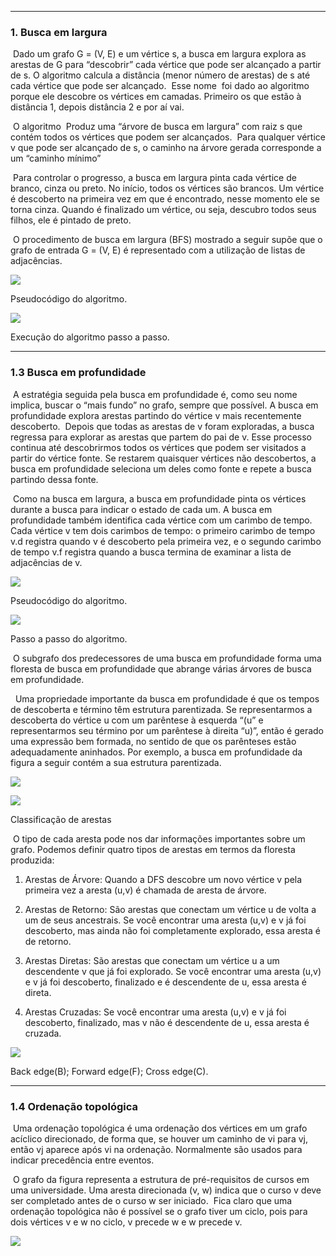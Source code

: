 
---
### **1. Busca em largura**

 Dado um grafo G = (V, E) e um vértice s, a busca em largura explora as arestas de G para “descobrir” cada vértice que pode ser alcançado a partir de s. O algoritmo calcula a distância (menor número de arestas) de s até cada vértice que pode ser alcançado.  Esse nome  foi dado ao algoritmo porque ele descobre os vértices em camadas. Primeiro os que estão à distância 1, depois distância 2 e por aí vai.

  

 O algoritmo  Produz uma “árvore de busca em largura” com raiz s que contém todos os vértices que podem ser alcançados.  Para qualquer vértice v que pode ser alcançado de s, o caminho na árvore gerada corresponde a um “caminho mínimo”

  

 Para controlar o progresso, a busca em largura pinta cada vértice de branco, cinza ou preto. No início, todos os vértices são brancos. Um vértice é descoberto na primeira vez em que é encontrado, nesse momento ele se torna cinza. Quando é finalizado um vértice, ou seja, descubro todos seus filhos, ele é pintado de preto.

  

 O procedimento de busca em largura (BFS) mostrado a seguir supõe que o grafo de entrada G = (V, E) é representado com a utilização de listas de adjacências.

  

![](https://lh7-rt.googleusercontent.com/docsz/AD_4nXfqDGmzz0nt1xz_juqIDmHZucw7gb4z6S66ADCwCg-o_QLVVcZf03VHj08CusLQmS57ta_W51lde2nHItSXw9EvqkFVUoP1JxBFDG_72wbmDlmppOpsc9k3JM_OZRijYfnY158bXw?key=VJjD-GQ4BeMLFSL3weHQfxOz)

Pseudocódigo do algoritmo.

![](https://lh7-rt.googleusercontent.com/docsz/AD_4nXfb1GlX0vX304ZMBM-SIBpdfnGC-2uIucY5lV6tYxfUh-7khz2mgeueGFjakSheRlbNyNebWYPEOrwjP2Qqn0ZNN2lNEAohZkUbtPRPHAHsnguijpR2wmmzEH9JvoKV9PeckzF2Bg?key=VJjD-GQ4BeMLFSL3weHQfxOz)

Execução do algoritmo passo a passo.

  

___________________________________________________________________________

### 1.3 Busca em profundidade

 A estratégia seguida pela busca em profundidade é, como seu nome implica, buscar o “mais fundo” no grafo, sempre que possível. A busca em profundidade explora arestas partindo do vértice v mais recentemente descoberto.  Depois que todas as arestas de v foram exploradas, a busca regressa para explorar as arestas que partem do pai de v. Esse processo continua até descobrirmos todos os vértices que podem ser visitados a partir do vértice fonte. Se restarem quaisquer vértices não descobertos, a busca em profundidade seleciona um deles como fonte e repete a busca partindo dessa fonte. 

 Como na busca em largura, a busca em profundidade pinta os vértices durante a busca para indicar o estado de cada um. A busca em profundidade também identifica cada vértice com um carimbo de tempo. Cada vértice v tem dois carimbos de tempo: o primeiro carimbo de tempo v.d registra quando v é descoberto pela primeira vez, e o segundo carimbo de tempo v.f registra quando a busca termina de examinar a lista de adjacências de v.

  

![](https://lh7-rt.googleusercontent.com/docsz/AD_4nXcODPgn3qwUJNNRN4mT5UJMK_O7sfWBXJ1mZ9pZA9g9DnH3Y_bsX-GRBi-5C6_QECIlOcF7ONranMhnb23x2O6R7Q87qcIKHhKCsJBhLVOz86cJ3sMhlu4SX-MwFcBnq9WEC4XZuA?key=VJjD-GQ4BeMLFSL3weHQfxOz)

Pseudocódigo do algoritmo.

![](https://lh7-rt.googleusercontent.com/docsz/AD_4nXdqk2nxLkBto4Tcwmet4S8d9po5mloy48M4TfaLDtw06MYXYsEQu0vvJ9LQCqaPYmnEAxy7ERr7hl2pfF731aqMJAKh3M3CS59HbKB8tYJv4nTymEHyD03WvLhkcradEwyQcrD2xQ?key=VJjD-GQ4BeMLFSL3weHQfxOz)

Passo a passo do algoritmo.

  

 O subgrafo dos predecessores de uma busca em profundidade forma uma floresta de busca em profundidade que abrange várias árvores de busca em profundidade. 

  Uma propriedade importante da busca em profundidade é que os tempos de descoberta e término têm estrutura parentizada. Se representarmos a descoberta do vértice u com um parêntese à esquerda “(u” e representarmos seu término por um parêntese à direita “u)”, então é gerado uma expressão bem formada, no sentido de que os parênteses estão adequadamente aninhados. Por exemplo, a busca em profundidade da figura a seguir contém a sua estrutura parentizada.

![](https://lh7-rt.googleusercontent.com/docsz/AD_4nXfdKMyfoxX9zZO4qsVLILs9DgOGcKuNmV75jDJw1yg5FK5_8aflFQmJUwbt0z3uVEeiIr4avryLPE7Mv1x48xxpfcyW4WcT-XcNa9yoakg3Jby3gVHuj86g4uxvRKjthXSEidQY?key=VJjD-GQ4BeMLFSL3weHQfxOz)

![](https://lh7-rt.googleusercontent.com/docsz/AD_4nXeoTuocFB5xg290CCuGO_RgEoiC28Rhl-ArK9tx-DrPaN-8cOUCClMhzPQz9oJmmHXbTmbP00ZepbnwG5t9rsdqM29VnMQWtKqIlitGXRFua5jHqPU2Uh0eQTidCrmxnSXujE-Gzw?key=VJjD-GQ4BeMLFSL3weHQfxOz)

  

Classificação de arestas 

 O tipo de cada aresta pode nos dar informações importantes sobre um grafo. Podemos definir quatro tipos de arestas em termos da floresta produzida:

1. Arestas de Árvore: Quando a DFS descobre um novo vértice v pela primeira vez a aresta (u,v) é chamada de aresta de árvore.
    
2. Arestas de Retorno: São arestas que conectam um vértice u de volta a um de seus ancestrais. Se você encontrar uma aresta (u,v) e v já foi descoberto, mas ainda não foi completamente explorado, essa aresta é de retorno.
    
3. Arestas Diretas: São arestas que conectam um vértice u a um descendente v que já foi explorado. Se você encontrar uma aresta (u,v) e v já foi descoberto, finalizado e é descendente de u, essa aresta é direta.
    
4. Arestas Cruzadas: Se você encontrar uma aresta (u,v) e v já foi descoberto, finalizado, mas v não é descendente de u, essa aresta é cruzada.

    

  
  

![](https://lh7-rt.googleusercontent.com/docsz/AD_4nXfZhFKu1Xw9fNFHRlPLFFWsJYNyMtnX8RZB8OFh-phhPyJjcmme7KA0iu7T5hPdFSAnQNBY_yzGSq2OYW-0IhYWXMlQDx8Mr6xPIWJp9h9j7f8fPYvlImppBpGIqF3QrKKDj5-0yw?key=VJjD-GQ4BeMLFSL3weHQfxOz)

Back edge(B); Forward edge(F); Cross edge(C).

  

___________________________________________________________________________

### 1.4 Ordenação topológica 

 Uma ordenação topológica é uma ordenação dos vértices em um grafo acíclico direcionado, de forma que, se houver um caminho de vi para vj, então vj aparece após vi na ordenação. Normalmente são usados para indicar precedência entre eventos.

 O grafo da figura representa a estrutura de pré-requisitos de cursos em uma universidade. Uma aresta direcionada (v, w) indica que o curso v deve ser completado antes de o curso w ser iniciado.  Fica claro que uma ordenação topológica não é possível se o grafo tiver um ciclo, pois para dois vértices v e w no ciclo, v precede w e w precede v. 

![](https://lh7-rt.googleusercontent.com/docsz/AD_4nXduA7QuQ1r-dcE6eEiLm4JS-NU74976Miqes7pBha8Ge_PGxN0-Y122pYekxAgO1lG3jdwIN-Lgb5EB7jO4vVbhhFvlDuHur18ZsfIS_S0XumEbMr0BzcXfkYBIkHI4uRFrBkVWCA?key=VJjD-GQ4BeMLFSL3weHQfxOz)

  
  
  

